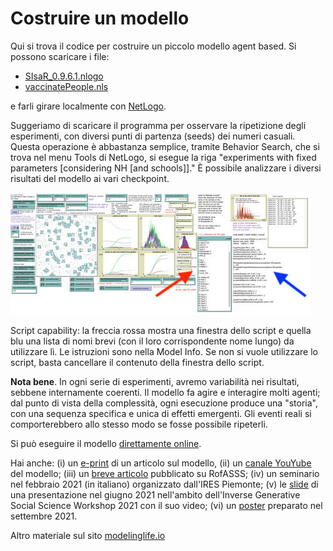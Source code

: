 # Costruire un modello

Qui si trova il codice per costruire un piccolo modello agent based. Si possono scaricare i file:
- [SIsaR_0.9.6.1.nlogo](https://github.com/modelinglife/code/blob/main/SIsaR_0.9.6.1.nlogo)
- [vaccinatePeople.nls](https://github.com/modelinglife/code/blob/main/vaccinatePeople.nls)

e farli girare localmente con [NetLogo](https://ccl.northwestern.edu/netlogo/download.shtml).

Suggeriamo di scaricare il programma per osservare la ripetizione degli esperimenti, con diversi punti di partenza (seeds) dei numeri casuali. Questa operazione è abbastanza semplice, tramite Behavior Search, che si trova nel menu Tools di NetLogo, si esegue la riga "experiments with fixed parameters [considering NH [and schools]]." È possibile analizzare i diversi risultati del modello ai vari checkpoint. 

![Script capability](https://raw.githubusercontent.com/modelinglife/code/main/aScreen.jpg)

Script capability: la freccia rossa mostra una finestra dello script e quella blu una lista di nomi brevi (con il loro corrispondente nome lungo) da utilizzare lì. Le istruzioni sono nella Model Info. Se non si vuole utilizzare lo script, basta cancellare il contenuto della finestra dello script.

**Nota bene**. In ogni serie di esperimenti, avremo variabilità nei risultati, sebbene internamente coerenti. Il modello fa agire e interagire molti agenti; dal punto di vista della complessità, ogni esecuzione produce una "storia", con una sequenza specifica e unica di effetti emergenti. Gli eventi reali si comporterebbero allo stesso modo se fosse possibile ripeterli.

Si può eseguire il modello [direttamente online](https://terna.to.it/simul/SIsaR_0.9.6.1.html).

Hai anche: (i) un [e-print](https://arxiv.org/abs/2108.08885) di un articolo sul modello, (ii) un [canale YouYube](https://www.youtube.com/watch?v=lyvmwYtJNTc&list=PLtRE5rhaaRGLUqWBTdR7Dl77nQ1uzcZyi) del modello; (iii) un [breve articolo](https://rofasss.org/2020/10/20/sisar/) pubblicato su RofASSS; (iv) un seminario nel febbraio 2021 (in italiano) organizzato dall'IRES Piemonte; (v) le [slide](https://github.com/modelinglife/code/blob/main/slide_modelinglife_iGSS20210608.pdf) di una presentazione nel giugno 2021 nell'ambito dell'Inverse Generative Social Science Workshop 2021 con il suo video; (vi) un [poster](https://github.com/modelinglife/code/blob/main/SIsaR_poster_2021.pdf) preparato nel settembre 2021.

Altro materiale sul sito [modelinglife.io](http://modelinglife.io)
